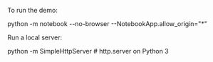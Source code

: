 

To run the demo:

python -m notebook --no-browser --NotebookApp.allow_origin="*"

Run a local server:

python -m SimpleHttpServer  # http.server on Python 3
